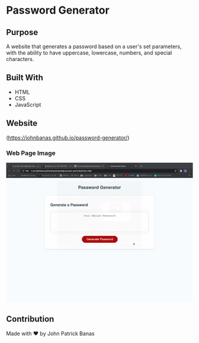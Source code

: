 # Password Generator

## Purpose
A website that generates a password based on a user's set parameters, with the ability to have uppercase, lowercase, numbers, and special characters.

## Built With
* HTML
* CSS
* JavaScript

## Website

(https://johnbanas.github.io/password-generator/)

### Web Page Image
![Password Generator static page](./assets/images/password-website-image.png)

## Contribution
Made with :heart: by John Patrick Banas
